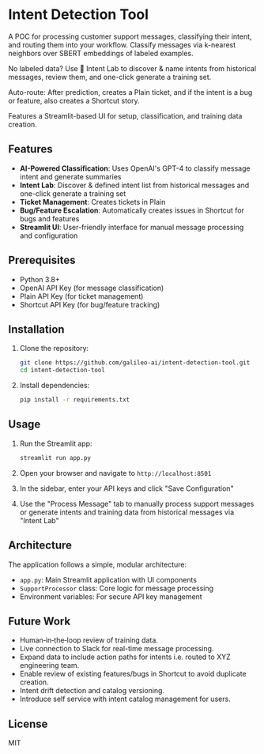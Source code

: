 # Intent Detection Tool

A POC for processing customer support messages, classifying their intent, and routing them into your workflow. Classify messages via k-nearest neighbors over SBERT embeddings of labeled examples.

No labeled data? Use 🧪 Intent Lab to discover & name intents from historical messages, review them, and one-click generate a training set.

Auto-route: After prediction, creates a Plain ticket, and if the intent is a bug or feature, also creates a Shortcut story.

Features a Streamlit-based UI for setup, classification, and training data creation.

## Features

- **AI-Powered Classification**: Uses OpenAI's GPT-4 to classify message intent and generate summaries
- **Intent Lab**: Discover & defined intent list from historical messages and one-click generate a training set
- **Ticket Management**: Creates tickets in Plain
- **Bug/Feature Escalation**: Automatically creates issues in Shortcut for bugs and features
- **Streamlit UI**: User-friendly interface for manual message processing and configuration

## Prerequisites

- Python 3.8+
- OpenAI API Key (for message classification)
- Plain API Key (for ticket management)
- Shortcut API Key (for bug/feature tracking)

## Installation

1. Clone the repository:
   ```bash
   git clone https://github.com/galileo-ai/intent-detection-tool.git
   cd intent-detection-tool
   ```

2. Install dependencies:
   ```bash
   pip install -r requirements.txt
   ```

## Usage

1. Run the Streamlit app:
   ```bash
   streamlit run app.py
   ```

2. Open your browser and navigate to `http://localhost:8501`

3. In the sidebar, enter your API keys and click "Save Configuration"

4. Use the "Process Message" tab to manually process support messages or generate intents and training data from historical messages via "Intent Lab"

## Architecture

The application follows a simple, modular architecture:

- `app.py`: Main Streamlit application with UI components
- `SupportProcessor` class: Core logic for message processing
- Environment variables: For secure API key management

## Future Work
- Human‑in‑the‑loop review of training data. 
- Live connection to Slack for real-time message processing.
- Expand data to include action paths for intents i.e. routed to XYZ engineering team.
- Enable review of existing features/bugs in Shortcut to avoid duplicate creation.
- Intent drift detection and catalog versioning.
- Introduce self service with intent catalog management for users.

## License

MIT
